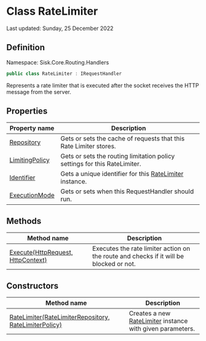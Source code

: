 # Class RateLimiter
Last updated: Sunday, 25 December 2022

## Definition
Namespace: Sisk.Core.Routing.Handlers

```csharp
public class RateLimiter : IRequestHandler
```

Represents a rate limiter that is executed after the socket receives the HTTP message from the server.

## Properties

| Property name | Description |
| --- | --- |
| [Repository](/spec/Sisk/Core/Routing/Handlers/RateLimiter/Repository) | Gets or sets the cache of requests that this Rate Limiter stores. | 
| [LimitingPolicy](/spec/Sisk/Core/Routing/Handlers/RateLimiter/LimitingPolicy) | Gets or sets the routing limitation policy settings for this RateLimiter. | 
| [Identifier](/spec/Sisk/Core/Routing/Handlers/RateLimiter/Identifier) | Gets a unique identifier for this [RateLimiter](/spec/Sisk/Core/Routing/Handlers/RateLimiter) instance. | 
| [ExecutionMode](/spec/Sisk/Core/Routing/Handlers/RateLimiter/ExecutionMode) | Gets or sets when this RequestHandler should run. | 

## Methods

| Method name | Description |
| --- | --- |
| [Execute(HttpRequest, HttpContext)](/spec/Sisk/Core/Routing/Handlers/RateLimiter/Execute--HttpRequest-HttpContext) | Executes the rate limiter action on the route and checks if it will be blocked or not. | 

## Constructors

| Method name | Description |
| --- | --- |
| [RateLimiter(RateLimiterRepository, RateLimiterPolicy)](/spec/Sisk/Core/Routing/Handlers/RateLimiter/_ctor--RateLimiterRepository-RateLimiterPolicy) | Creates a new [RateLimiter](/spec/Sisk/Core/Routing/Handlers/RateLimiter) instance with given parameters. | 

